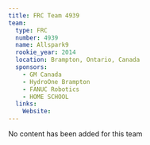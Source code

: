 ```yaml
---
title: FRC Team 4939
team:
  type: FRC
  number: 4939
  name: Allspark9
  rookie_year: 2014
  location: Brampton, Ontario, Canada
  sponsors:
    - GM Canada
    - HydroOne Brampton
    - FANUC Robotics
    - HOME SCHOOL
  links:
    Website: 
---
```

No content has been added for this team